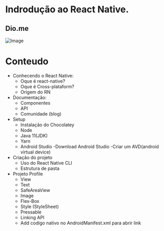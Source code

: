 # Indrodução ao React Native.
## Dio.me

![Image](https://user-images.githubusercontent.com/40219521/168473130-6ea732c2-40ef-4a0e-be39-8d604aa1a7cd.png)

# Conteudo
- Conhecendo o React Native:
  - Oque é react-native?
  - Oque é Cross-plataform?
  - Origem do RN
- Documentação:
  - Componentes
  - API
  - Comunidade (blog)
- Setup
  - Instalação do Chocolatey
  - Node
  - Java 11(JDK)
  - Yarn
  - Android Studio
    -Download Android Studio
    -Criar um AVD(android virtual device)
- Criação do projeto
  - Uso do React Native CLI
  - Estrutura de pasta
- Projeto Profile
  - View
  - Text
  - SafeAreaView
  - Image
  - Flex-Box
  - Style (StyleSheet)
  - Pressable
  - Linking API
  - Add codigo nativo no AndroidManifest.xml para abrir link
